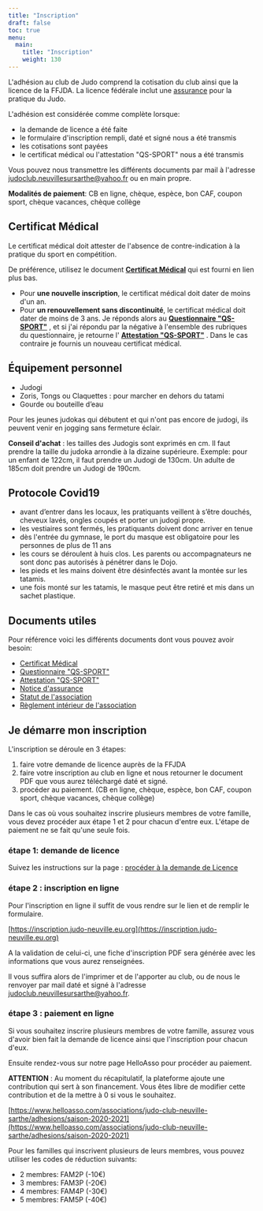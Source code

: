 ```yaml
---
title: "Inscription"
draft: false
toc: true
menu:
  main:
    title: "Inscription"
    weight: 130
---
```



L'adhésion au club de Judo comprend la cotisation du club ainsi que la licence
de la FFJDA. La licence fédérale inclut une
[assurance](https://www.ffjudo.com/notice_assurance) pour la pratique du Judo.

L'adhésion est considérée comme complète lorsque:
- la demande de licence a été faite
- le formulaire d'inscription rempli, daté et signé nous a été transmis
- les cotisations sont payées
- le certificat médical ou l'attestation "QS-SPORT" nous a été transmis

Vous pouvez nous transmettre les différents documents par mail à l'adresse
judoclub.neuvillesursarthe@yahoo.fr ou en main propre.

**Modalités de paiement**: CB en ligne, chèque, espèce, bon CAF, coupon sport, chèque vacances, chèque collège

## Certificat Médical
Le certificat médical doit attester de l'absence de contre-indication à la
pratique du sport en compétition.

De préférence, utilisez le document **[Certificat
  Médical](https://drive.google.com/file/d/0B2I1jJYO2qirNFhEZGh5TEl3NFE/view)**
 qui est fourni en lien plus bas.

- Pour **une nouvelle inscription**, le certificat médical doit dater de
moins d'un an.
- Pour **un renouvellement sans discontinuité**, le certificat médical doit
dater de moins de 3 ans. Je réponds alors au **[Questionnaire
"QS-SPORT"](http://dev.licences-ffjudo.com/FFJDA_licences/Documents/QS-SPORT%20cerfa_15699.pdf)**
, et si
j'ai répondu par la négative à l'ensemble des rubriques du questionnaire, je
retourne l'
**[Attestation
"QS-SPORT"](https://dev.licences-ffjudo.com/espacelicence/Fichiers/ATTESTATION%20QS%20sport.pdf)**
. Dans le cas contraire je fournis un nouveau
certificat médical.

## Équipement personnel
- Judogi
- Zoris, Tongs ou Claquettes : pour marcher en dehors du tatami
- Gourde ou bouteille d’eau

Pour les jeunes judokas qui débutent et qui n'ont pas encore de judogi, ils
peuvent venir en jogging sans fermeture éclair.

**Conseil d'achat** : les tailles des Judogis sont exprimés en cm. Il faut
prendre la taille du judoka arrondie à la dizaine supérieure. Exemple: pour un
enfant de 122cm, il faut prendre un Judogi de 130cm. Un adulte de 185cm doit
prendre un Judogi de 190cm.

## Protocole Covid19
- avant d’entrer dans les locaux, les pratiquants veillent à s’être douchés,
  cheveux lavés, ongles coupés et porter un judogi propre.
- les vestiaires sont fermés, les pratiquants doivent donc arriver en tenue
- dès l'entrée du gymnase, le port du masque est obligatoire pour les personnes de plus de 11 ans
- les cours se déroulent à huis clos. Les parents ou accompagnateurs ne sont
  donc pas autorisés à pénétrer dans le Dojo.
- les pieds et les mains doivent être désinfectés avant la montée sur les
  tatamis.
- une fois monté sur les tatamis, le masque peut être retiré et mis dans un
  sachet plastique.


## Documents utiles
Pour référence voici les différents documents dont vous pouvez avoir besoin:
* [Certificat Médical](https://drive.google.com/file/d/0B2I1jJYO2qirNFhEZGh5TEl3NFE/view)
* [Questionnaire "QS-SPORT"](http://dev.licences-ffjudo.com/FFJDA_licences/Documents/QS-SPORT%20cerfa_15699.pdf)
* [Attestation "QS-SPORT"](https://dev.licences-ffjudo.com/espacelicence/Fichiers/ATTESTATION%20QS%20sport.pdf)
* [Notice d'assurance](https://www.ffjudo.com/notice_assurance)
* [Statut de l'association](https://judo-neuville.eu.org/association/statut "Statut")
* [Règlement intérieur de l'association](https://judo-neuville.eu.org/association/reglement-interieur "Règlement intérieur du club")

## Je démarre mon inscription

L'inscription se déroule en 3 étapes:
1. faire votre demande de licence auprès de la FFJDA
2. faire votre inscription au club en ligne et nous retourner le document PDF que vous
   aurez téléchargé daté et signé.
3. procéder au paiement. (CB en ligne, chèque, espèce, bon CAF, coupon sport, chèque vacances, chèque collège)

Dans le cas où vous souhaitez inscrire plusieurs membres de votre famille, vous
devez procéder aux étape 1 et 2 pour chacun d'entre eux. L'étape de paiement ne
se fait qu'une seule fois.



### étape 1: demande de licence

Suivez les instructions sur la page : [procéder à la demande de Licence](https://judo-neuville.eu.org/inscription/licence-ffjda "Demande de Licence FFJDA")

### étape 2 : inscription en ligne

Pour l'inscription en ligne il suffit de vous rendre sur le lien et de remplir
le formulaire.

[https://inscription.judo-neuville.eu.org](https://inscription.judo-neuville.eu.org)

A la validation de celui-ci, une fiche d'inscription PDF
sera générée avec les informations que vous aurez renseignées.

Il vous suffira alors de l'imprimer et de l'apporter au club, ou de nous le
renvoyer par mail daté et signé à l'adresse judoclub.neuvillesursarthe@yahoo.fr.

### étape 3 : paiement en ligne

Si vous souhaitez inscrire plusieurs membres de votre famille, assurez vous
d'avoir bien fait la demande de licence ainsi que l'inscription pour chacun d'eux.

Ensuite rendez-vous sur notre page HelloAsso pour procéder au paiement.

**ATTENTION** : Au moment du récapitulatif, la plateforme ajoute une contribution qui sert à
son financement. Vous êtes libre de modifier cette contribution et de la
mettre à 0 si vous le souhaitez.

[https://www.helloasso.com/associations/judo-club-neuville-sarthe/adhesions/saison-2020-2021](https://www.helloasso.com/associations/judo-club-neuville-sarthe/adhesions/saison-2020-2021)


Pour les familles qui inscrivent plusieurs de leurs membres, vous pouvez
utiliser les codes de réduction suivants:
  - 2 membres: FAM2P (-10€)
  - 3 membres: FAM3P (-20€)
  - 4 membres: FAM4P (-30€)
  - 5 membres: FAM5P (-40€)




